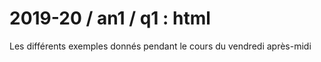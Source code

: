 # 2019-20 / an1 / q1 : html
 
Les différents exemples donnés pendant le cours du vendredi après-midi
